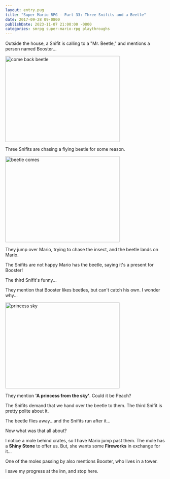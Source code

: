 ```yaml
---
layout: entry.pug
title: "Super Mario RPG - Part 33: Three Snifits and a Beetle"
date: 2017-09-28 09-0800
publishDate: 2023-11-07 21:00:00 -0800
categories: smrpg super-mario-rpg playthroughs
---
```


Outside the house, a Snifit is calling to a "Mr. Beetle," and mentions a person named Booster...

<img src="https://i.imgur.com/s85LkPS.png" alt="come back beetle" width="360" height="270" id="liveblog" />

Three Snifits are chasing a flying beetle for some reason.

<img src="https://i.imgur.com/3hmciNE.png" alt="beetle comes" width="360" height="270" id="liveblog" />

They jump over Mario, trying to chase the insect, and the beetle lands on Mario.

The Snifits are not happy Mario has the beetle, saying it's a present for Booster!

The third Snifit's funny...

They mention that Booster likes beetles, but can't catch his own. I wonder why...

<img src="https://i.imgur.com/OiYnYhP.png" alt="princess sky" width="360" height="270" id="liveblog" />

They mention **'A princess from the sky'**. Could it be Peach?

The Snifits demand that we hand over the beetle to them. The third Snifit is pretty polite about it.

The beetle flies away...and the Snifits run after it...

Now what was that all about?

I notice a mole behind crates, so I have Mario jump past them. The mole has a **Shiny Stone** to offer us. But, she wants some **Fireworks** in exchange for it...

One of the moles passing by also mentions Booster, who lives in a tower.

I save my progress at the inn, and stop here.